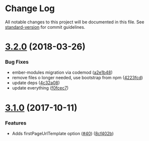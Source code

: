 # Change Log

All notable changes to this project will be documented in this file. See [standard-version](https://github.com/conventional-changelog/standard-version) for commit guidelines.

<a name="3.2.0"></a>
# [3.2.0](https://github.com/knownasilya/pagination-pager/compare/v3.1.0...v3.2.0) (2018-03-26)


### Bug Fixes

* ember-modules migration via codemod ([a2e1b48](https://github.com/knownasilya/pagination-pager/commit/a2e1b48))
* remove files o longer needed, use bootstrap from npm ([4223fcd](https://github.com/knownasilya/pagination-pager/commit/4223fcd))
* update deps ([4c32a08](https://github.com/knownasilya/pagination-pager/commit/4c32a08))
* update everything ([f0fcec7](https://github.com/knownasilya/pagination-pager/commit/f0fcec7))



<a name="3.1.0"></a>
# [3.1.0](https://github.com/knownasilya/pagination-pager/compare/v3.0.0...v3.1.0) (2017-10-11)


### Features

* Adds firstPageUrlTemplate option ([#40](https://github.com/knownasilya/pagination-pager/issues/40)) ([8cf402b](https://github.com/knownasilya/pagination-pager/commit/8cf402b))

